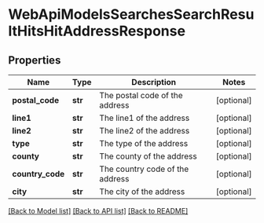 # WebApiModelsSearchesSearchResultHitsHitAddressResponse

## Properties
Name | Type | Description | Notes
------------ | ------------- | ------------- | -------------
**postal_code** | **str** | The postal code of the address | [optional] 
**line1** | **str** | The line1 of the address | [optional] 
**line2** | **str** | The line2 of the address | [optional] 
**type** | **str** | The type of the address | [optional] 
**county** | **str** | The county of the address | [optional] 
**country_code** | **str** | The country code of the address | [optional] 
**city** | **str** | The city of the address | [optional] 

[[Back to Model list]](../README.md#documentation-for-models) [[Back to API list]](../README.md#documentation-for-api-endpoints) [[Back to README]](../README.md)

